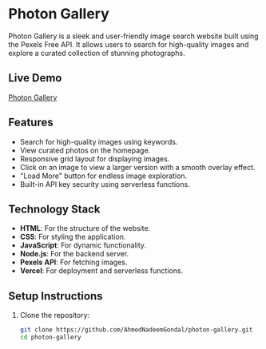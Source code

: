# Photon Gallery

Photon Gallery is a sleek and user-friendly image search website built using the Pexels Free API. It allows users to search for high-quality images and explore a curated collection of stunning photographs.

## Live Demo

[Photon Gallery](https://photon-gallery-hazel.vercel.app/)

## Features

- Search for high-quality images using keywords.
- View curated photos on the homepage.
- Responsive grid layout for displaying images.
- Click on an image to view a larger version with a smooth overlay effect.
- "Load More" button for endless image exploration.
- Built-in API key security using serverless functions.

## Technology Stack

- **HTML**: For the structure of the website.
- **CSS**: For styling the application.
- **JavaScript**: For dynamic functionality.
- **Node.js**: For the backend server.
- **Pexels API**: For fetching images.
- **Vercel**: For deployment and serverless functions.

## Setup Instructions

1. Clone the repository:
   ```bash
   git clone https://github.com/AhmedNadeemGondal/photon-gallery.git
   cd photon-gallery

